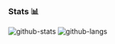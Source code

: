 <p align="center">
  <a href="https://avatars.githubusercontent.com/u/100363048?s=250&v=4"/></a>
</p>

### Stats 📊

![github-stats](https://github-readme-stats.vercel.app/api?username=DeveloperAlex0&theme=tokyonight&show_icons=true&line_height=33)
![github-langs](https://github-readme-stats.vercel.app/api/top-langs/?username=DeveloperAlex0&langs_count=4&theme=tokyonight&line_height=35&hide=cmake)

<!--
### Project Hightlights ⭐

- ![Sigma Linux](https://github.com/rdbo/sigma-linux)
- ![libmem](https://github.com/rdbo/libmem)
- ![AssaultCube Multihack](https://github.com/rdbo/AssaultCube-Multihack)
- ![Half-Life Source Multihack](https://github.com/rdbo/Half-Life-Source-Multihack)
- ![Half-Life 2 Multihack](https://github.com/rdbo/Half-Life-2-Multihack)



<!--
### Hi there 👋

- Im Alex


## Github Stats

<table><tr><td valign="top" width="50%">

<img src="https://github-readme-stats.vercel.app/api?username=DeveloperAlex0&show_icons=true&count_private=true&hide_border=true" align="left" style="width: 100%" />

</td><td valign="top" width="50%">

<img src="https://github-readme-stats.vercel.app/api/top-langs/?username=DeveloperAlex0&hide_border=true&layout=compact&hide=rescript" align="left" style="width: 100%"/>

</td></tr></table>

![](https://komarev.com/ghpvc/?username=DeveloperAlex0&style=plastic)
-->
